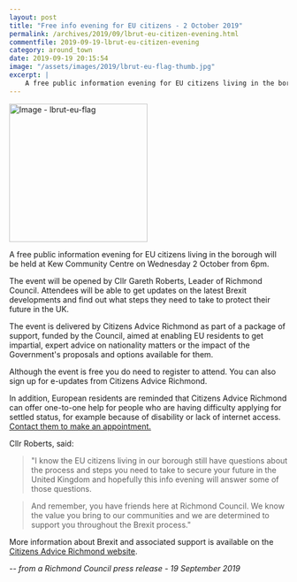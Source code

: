 ```yaml
---
layout: post
title: "Free info evening for EU citizens - 2 October 2019"
permalink: /archives/2019/09/lbrut-eu-citizen-evening.html
commentfile: 2019-09-19-lbrut-eu-citizen-evening
category: around_town
date: 2019-09-19 20:15:54
image: "/assets/images/2019/lbrut-eu-flag-thumb.jpg"
excerpt: |
    A free public information evening for EU citizens living in the borough will be held at Kew Community Centre on Wednesday 2 October from 6pm.
---
```

<a href="/assets/images/2019/lbrut-eu-flag.jpg" title="Click for a larger image"><img src="/assets/images/2019/lbrut-eu-flag-thumb.jpg" width="250" alt="Image - lbrut-eu-flag"  class="photo right"/></a>

A free public information evening for EU citizens living in the borough will be held at Kew Community Centre on Wednesday 2 October from 6pm.

The event will be opened by Cllr Gareth Roberts, Leader of Richmond Council. Attendees will be able to get updates on the latest Brexit developments and find out what steps they need to take to protect their future in the UK.

The event is delivered by Citizens Advice Richmond as part of a package of support, funded by the Council, aimed at enabling EU residents to get impartial, expert advice on nationality matters or the impact of the Government's proposals and options available for them.

Although the event is free you do need to register to attend. You can also sign up for e-updates from Citizens Advice Richmond.

In addition, European residents are reminded that Citizens Advice Richmond can offer one-to-one help for people who are having difficulty applying for settled status, for example because of disability or lack of internet access. [Contact them to make an appointment.](https://www.citizensadvicerichmond.org/get-advice/)

Cllr Roberts, said:

> "I know the EU citizens living in our borough still have questions about the process and steps you need to take to secure your future in the United Kingdom and hopefully this info evening will answer some of those questions.

> And remember, you have friends here at Richmond Council. We know the value you bring to our communities and we are determined to support you throughout the Brexit process."

More information about Brexit and associated support is available on the [Citizens Advice Richmond website](https://www.citizensadvicerichmond.org/eu-citizens-brexit/).

<cite>-- from a Richmond Council press release - 19 September 2019</cite>
